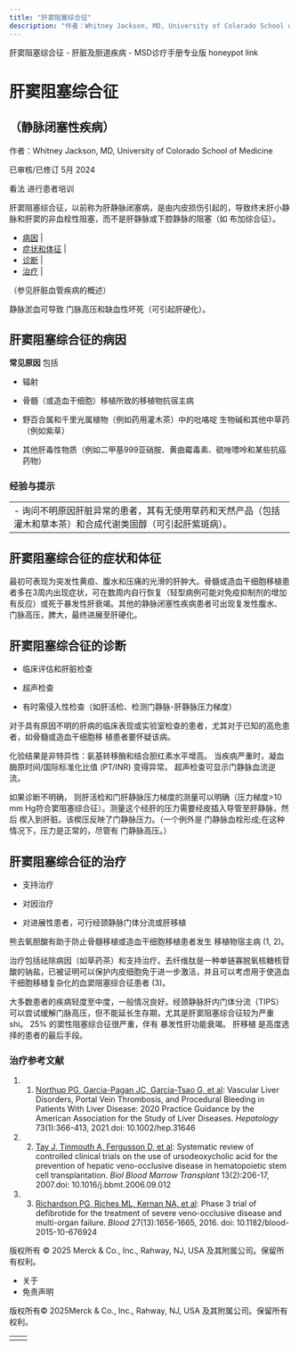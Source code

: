 ```yaml
---
title: "肝窦阻塞综合征"
description: "作者：Whitney Jackson, MD, University of Colorado School of Medicine"
---
```


﻿肝窦阻塞综合征 \- 肝脏及胆道疾病 \- MSD诊疗手册专业版 honeypot link

# 肝窦阻塞综合征

## （静脉闭塞性疾病）

作者：Whitney Jackson, MD, University of Colorado School of Medicine

已审核/已修订 5月 2024

看法 进行患者培训

肝窦阻塞综合征，以前称为肝静脉闭塞病，是由内皮损伤引起的，导致终末肝小静脉和肝窦的非血栓性阻塞，而不是肝静脉或下腔静脉的阻塞（如 布加综合征）。

- [病因](#病因_v46257115_zh) \|
- [症状和体征](#症状和体征_v9008856_zh) \|
- [诊断](#诊断_v9008862_zh) \|
- [治疗](#治疗_v9008874_zh) \|

（参见肝脏血管疾病的概述）

静脉淤血可导致 门脉高压和缺血性坏死（可引起肝硬化）。

## 肝窦阻塞综合征的病因

**常见原因** 包括

- 辐射

- 骨髓（或造血干细胞）移植所致的移植物抗宿主病

- 野百合属和千里光属植物（例如药用灌木茶）中的吡咯啶 生物碱和其他中草药（例如紫草）

- 其他肝毒性物质（例如二甲基999亚硝胺、黄曲霉毒素、硫唑嘌呤和某些抗癌药物）


### 经验与提示

|     |
| --- |
| - 询问不明原因肝脏异常的患者，其有无使用草药和天然产品（包括灌木和草本茶）和合成代谢类固醇（可引起肝紫斑病）。 |

## 肝窦阻塞综合征的症状和体征

最初可表现为突发性黄疸、腹水和压痛的光滑的肝肿大。骨髓或造血干细胞移植患者多在3周内出现症状，可在数周内自行恢复（轻型病例可能对免疫抑制剂的增加有反应）或死于暴发性肝衰竭。其他的静脉闭塞性疾病患者可出现复发性腹水、 门脉高压，脾大，最终进展至肝硬化。

## 肝窦阻塞综合征的诊断

- 临床评估和肝脏检查

- 超声检查

- 有时需侵入性检查（如肝活检、检测门静脉-肝静脉压力梯度）


对于具有原因不明的肝病的临床表现或实验室检查的患者，尤其对于已知的高危患者，如骨髓或造血干细胞移 植患者要怀疑该病。

化验结果是非特异性：氨基转移酶和结合胆红素水平增高。 当疾病严重时，凝血酶原时间/国际标准化比值 (PT/INR) 变得异常。 超声检查可显示门静脉血流逆流。

如果诊断不明确， 则肝活检和门肝静脉压力梯度的测量可以明确（压力梯度>10 mm Hg符合窦阻塞综合征）。测量这个经肝的压力需要经皮插入导管至肝静脉，然后 楔入到肝脏。该楔压反映了门静脉压力。（一个例外是 门静脉血栓形成;在这种情况下，压力是正常的，尽管有 门静脉高压。）

## 肝窦阻塞综合征的治疗

- 支持治疗

- 对因治疗

- 对进展性患者，可行经颈静脉门体分流或肝移植


熊去氧胆酸有助于防止骨髓移植或造血干细胞移植患者发生 移植物宿主病 (1, 2)。

治疗包括祛除病因（如草药茶）和支持治疗。去纤维肽是一种单链寡脱氧核糖核苷酸的钠盐，已被证明可以保护内皮细胞免于进一步激活，并且可以考虑用于使造血干细胞移植复杂化的血窦阻塞综合征患者 (3)。

大多数患者的疾病轻度至中度，一般情况良好。经颈静脉肝内门体分流（TIPS）可以尝试缓解门脉高压，但不能延长生存期，尤其是肝窦阻塞综合征较为严重shi。 25% 的窦性阻塞综合征很严重，伴有 暴发性肝功能衰竭。 肝移植 是高度选择的患者的最后手段。

### 治疗参考文献

1. 1. [Northup PG, Garcia-Pagan JC, Garcia-Tsao G, et al](https://pubmed.ncbi.nlm.nih.gov/33219529/): Vascular Liver Disorders, Portal Vein Thrombosis, and Procedural Bleeding in Patients With Liver Disease: 2020 Practice Guidance by the American Association for the Study of Liver Diseases. _Hepatology_ 73(1):366-413, 2021.doi: 10.1002/hep.31646

2. 2. [Tay J, Tinmouth A, Fergusson D, et al](https://pubmed.ncbi.nlm.nih.gov/17241926/): Systematic review of controlled clinical trials on the use of ursodeoxycholic acid for the prevention of hepatic veno-occlusive disease in hematopoietic stem cell transplantation. _Biol Blood Marrow Transplant_ 13(2):206-17, 2007.doi: 10.1016/j.bbmt.2006.09.012

3. 3. [Richardson PG, Riches ML, Kernan NA, et al](https://www.ncbi.nlm.nih.gov/pubmed/26825712): Phase 3 trial of defibrotide for the treatment of severe veno-occlusive disease and multi-organ failure. _Blood_ 27(13):1656-1665, 2016. doi: 10.1182/blood-2015-10-676924




版权所有 © 2025
Merck & Co., Inc., Rahway, NJ, USA 及其附属公司。保留所有权利。

- 关于
- 免责声明

版权所有© 2025Merck & Co., Inc., Rahway, NJ, USA 及其附属公司。保留所有权利。

|     |     |
| --- | --- |
|  |  |